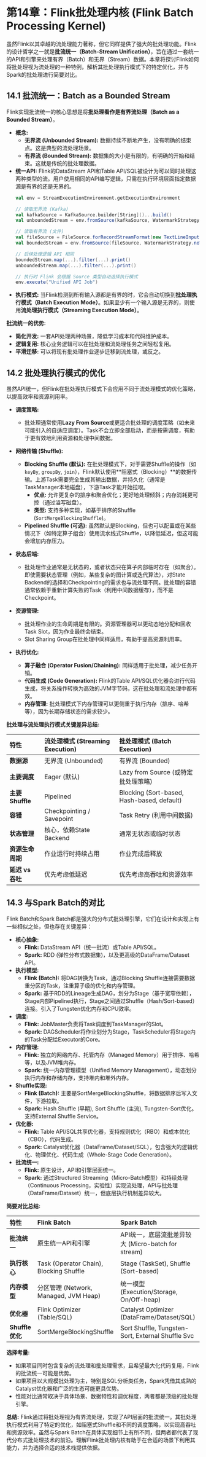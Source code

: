# 第14章：Flink批处理内核 (Flink Batch Processing Kernel)

虽然Flink以其卓越的流处理能力著称，但它同样提供了强大的批处理功能。Flink的设计哲学之一就是**批流统一（Batch-Stream Unification）**，旨在通过一套统一的API和引擎来处理有界（Batch）和无界（Stream）数据。本章将探讨Flink如何将批处理视为流处理的一种特例，解析其批处理执行模式下的特定优化，并与Spark的批处理进行简要对比。

## 14.1 批流统一：Batch as a Bounded Stream

Flink实现批流统一的核心思想是将**批处理看作是有界流处理（Batch as a Bounded Stream）**。

*   **概念:**
    *   **无界流 (Unbounded Stream):** 数据持续不断地产生，没有明确的结束点。这是典型的流处理场景。
    *   **有界流 (Bounded Stream):** 数据集的大小是有限的，有明确的开始和结束。这就是传统的批处理数据。
*   **统一API:** Flink的DataStream API和Table API/SQL被设计为可以同时处理这两种类型的流。用户使用相同的API编写逻辑，只需在执行环境层面指定数据源是有界的还是无界的。
    ```scala
    val env = StreamExecutionEnvironment.getExecutionEnvironment

    // 读取无界流 (Kafka)
    val kafkaSource = KafkaSource.builder[String]()...build()
    val unboundedStream = env.fromSource(kafkaSource, WatermarkStrategy.noWatermarks(), "Kafka Source")

    // 读取有界流 (文件)
    val fileSource = FileSource.forRecordStreamFormat(new TextLineInputFormat(), new Path("/path/to/file")).build()
    val boundedStream = env.fromSource(fileSource, WatermarkStrategy.noWatermarks(), "File Source")

    // 后续处理逻辑 API 相同
    boundedStream.map(...).filter(...).print()
    unboundedStream.map(...).filter(...).print()

    // 执行时 Flink 会根据 Source 类型自动选择执行模式
    env.execute("Unified API Job")
    ```
*   **执行模式:** 当Flink检测到所有输入源都是有界的时，它会自动切换到**批处理执行模式（Batch Execution Mode）**。如果至少有一个输入源是无界的，则使用**流处理执行模式（Streaming Execution Mode）**。

**批流统一的优势:**

*   **简化开发:** 一套API处理两种场景，降低学习成本和代码维护成本。
*   **逻辑复用:** 核心业务逻辑可以在批处理和流处理任务之间轻松复用。
*   **平滑迁移:** 可以将现有批处理作业逐步迁移到流处理，或反之。

## 14.2 批处理执行模式的优化

虽然API统一，但Flink在批处理执行模式下会应用不同于流处理模式的优化策略，以提高效率和资源利用率。

*   **调度策略:**
    *   批处理通常使用**Lazy From Source**或更适合批处理的调度策略（如未来可能引入的自适应调度）。Task不会立即全部启动，而是按需调度，有助于更有效地利用资源和处理中间数据。

*   **网络传输 (Shuffle):**
    *   **Blocking Shuffle (默认):** 在批处理模式下，对于需要Shuffle的操作（如`keyBy`, `groupBy`, `join`），Flink默认使用**阻塞式（Blocking）**的数据传输。上游Task需要完全生成其输出数据，并持久化（通常是TaskManager本地磁盘），下游Task才能开始拉取。
        *   **优点:** 允许更复杂的排序和聚合优化；更好地处理倾斜；内存消耗更可控（通过溢写磁盘）。
        *   **类型:** 支持多种实现，如基于排序的Shuffle (`SortMergeBlockingShuffle`)。
    *   **Pipelined Shuffle (可选):** 虽然默认是Blocking，但也可以配置或在某些情况下（如特定算子组合）使用流水线式Shuffle，以降低延迟，但这可能会增加内存压力。

*   **状态后端:**
    *   批处理作业通常是无状态的，或者状态只在算子内部临时存在（如聚合）。即使需要状态管理（例如，某些复杂的图计算或迭代算法），对State Backend的选择和Checkpointing的需求也与流处理不同。批处理的容错通常依赖于重新计算失败的Task（利用中间数据缓存），而不是Checkpoint。

*   **资源管理:**
    *   批处理作业的生命周期是有限的。资源管理器可以更动态地分配和回收Task Slot，因为作业最终会结束。
    *   Slot Sharing Group在批处理中同样适用，有助于提高资源利用率。

*   **执行优化:**
    *   **算子融合 (Operator Fusion/Chaining):** 同样适用于批处理，减少任务开销。
    *   **代码生成 (Code Generation):** Flink的Table API/SQL优化器会进行代码生成，将关系操作转换为高效的JVM字节码，这在批处理和流处理中都有效。
    *   **内存管理:** 批处理模式下内存管理可以更侧重于执行内存（排序、哈希等），因为长期存储状态的需求较少。

**批处理与流处理执行模式关键差异总结:**

| 特性             | 流处理模式 (Streaming Execution)             | 批处理模式 (Batch Execution)                     |
| :--------------- | :--------------------------------------- | :------------------------------------------- |
| **数据源**       | 无界流 (Unbounded)                         | 有界流 (Bounded)                             |
| **主要调度**     | Eager (默认)                             | Lazy from Source (或特定批处理策略)            |
| **主要Shuffle**  | Pipelined                                | Blocking (Sort-based, Hash-based, default) |
| **容错**         | Checkpointing / Savepoint                | Task Retry (利用中间数据)                      |
| **状态管理**     | 核心，依赖State Backend                  | 通常无状态或临时状态                         |
| **资源生命周期** | 作业运行时持续占用                       | 作业完成后释放                               |
| **延迟 vs 吞吐** | 优先考虑低延迟                           | 优先考虑高吞吐和资源效率                     |

## 14.3 与Spark Batch的对比

Flink Batch和Spark Batch都是强大的分布式批处理引擎，它们在设计和实现上有一些相似之处，但也存在关键差异：

*   **核心抽象:**
    *   **Flink:** DataStream API（统一批流）或Table API/SQL。
    *   **Spark:** RDD (弹性分布式数据集)，以及更高级的DataFrame/Dataset API。
*   **执行模型:**
    *   **Flink (Batch):** 将DAG转换为Task，通过Blocking Shuffle连接需要数据重分区的Task，注重算子级的优化和内存管理。
    *   **Spark:** 基于RDD的Lineage生成DAG，划分为Stage（基于宽窄依赖），Stage内部Pipelined执行，Stage之间通过Shuffle（Hash/Sort-based）连接。引入了Tungsten优化内存和CPU效率。
*   **调度:**
    *   **Flink:** JobMaster负责将Task调度到TaskManager的Slot。
    *   **Spark:** DAGScheduler将作业划分为Stage，TaskScheduler将Stage内的Task分配给Executor的Core。
*   **内存管理:**
    *   **Flink:** 独立的网络内存、托管内存（Managed Memory）用于排序、哈希等，以及JVM堆内存。
    *   **Spark:** 统一内存管理模型（Unified Memory Management），动态划分执行内存和存储内存，支持堆内和堆外内存。
*   **Shuffle实现:**
    *   **Flink (Batch):** 主要是SortMergeBlockingShuffle，将数据排序后写入文件，下游拉取。
    *   **Spark:** Hash Shuffle (早期), Sort Shuffle (主流), Tungsten-Sort优化。支持External Shuffle Service。
*   **优化器:**
    *   **Flink:** Table API/SQL共享优化器，支持规则优化（RBO）和成本优化（CBO），代码生成。
    *   **Spark:** Catalyst优化器（DataFrame/Dataset/SQL），包含强大的逻辑优化、物理优化、代码生成（Whole-Stage Code Generation）。
*   **批流统一:**
    *   **Flink:** 原生设计，API和引擎层面统一。
    *   **Spark:** 通过Structured Streaming（Micro-Batch模型）和持续处理（Continuous Processing，实验性）实现流处理，API与批处理（DataFrame/Dataset）统一，但底层执行机制差异较大。

**简要对比总结:**

| 特性          | Flink Batch                                   | Spark Batch                                       |
| :------------ | :-------------------------------------------- | :------------------------------------------------ |
| **批流统一**  | 原生统一API和引擎                             | API统一，底层流批差异较大 (Micro-batch for stream) |
| **执行核心**  | Task (Operator Chain), Blocking Shuffle       | Stage (TaskSet), Shuffle (Sort-based)             |
| **内存模型**  | 分区管理 (Network, Managed, JVM Heap)         | 统一模型 (Execution/Storage, On/Off-heap)         |
| **优化器**    | Flink Optimizer (Table/SQL)                   | Catalyst Optimizer (DataFrame/Dataset/SQL)        |
| **Shuffle优化** | SortMergeBlockingShuffle                      | Sort Shuffle, Tungsten-Sort, External Shuffle Svc |

**选择考量:**
*   如果项目同时包含复杂的流处理和批处理需求，且希望最大化代码复用，Flink的批流统一可能是优势。
*   如果项目以大规模批处理为主，特别是SQL分析类任务，Spark凭借其成熟的Catalyst优化器和广泛的生态可能更具优势。
*   性能对比通常取决于具体场景、数据特性和调优程度，两者都是顶级的批处理引擎。

**总结:** Flink通过将批处理视为有界流处理，实现了API层面的批流统一。其批处理执行模式利用了特定的优化，如阻塞式Shuffle和不同的调度策略，以实现高吞吐和资源效率。虽然与Spark Batch在具体实现细节上有所不同，但两者都代表了现代分布式批处理技术的前沿。理解Flink批处理内核有助于在合适的场景下利用其能力，并为选择合适的技术栈提供依据。 